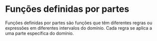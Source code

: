 # Funções definidas por partes
Funções definidas por partes são funções que têm diferentes regras ou expressões em diferentes intervalos do domínio. Cada regra se aplica a uma parte específica do domínio.